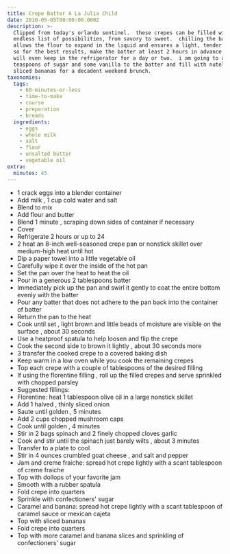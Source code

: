 ```yaml
---
title: Crepe Batter A La Julia Child
date: 2010-05-05T00:00:00.000Z
description: >-
  Clipped from today's orlando sentinel.  these crepes can be filled with an
  endless list of possibilities, from savory to sweet.  chilling the batter
  allows the flour to expand in the liquid and ensures a light, tender crepe. 
  so for the best results, make the batter at least 2 hours in advance -- it
  will even keep in the refrigerator for a day or two.  i am going to add a few
  teaspoons of sugar and some vanilla to the batter and fill with nutella and
  sliced bananas for a decadent weekend brunch.
taxonomies:
  tags:
    - 60-minutes-or-less
    - time-to-make
    - course
    - preparation
    - breads
  ingredients:
    - eggs
    - whole milk
    - salt
    - flour
    - unsalted butter
    - vegetable oil
extra:
  minutes: 45
---
```

 - 1 crack eggs into a blender container
 - Add milk , 1 cup cold water and salt
 - Blend to mix
 - Add flour and butter
 - Blend 1 minute , scraping down sides of container if necessary
 - Cover
 - Refrigerate 2 hours or up to 24
 - 2 heat an 8-inch well-seasoned crepe pan or nonstick skillet over medium-high heat until hot
 - Dip a paper towel into a little vegetable oil
 - Carefully wipe it over the inside of the hot pan
 - Set the pan over the heat to heat the oil
 - Pour in a generous 2 tablespoons batter
 - Immediately pick up the pan and swirl it gently to coat the entire bottom evenly with the batter
 - Pour any batter that does not adhere to the pan back into the container of batter
 - Return the pan to the heat
 - Cook until set , light brown and little beads of moisture are visible on the surface , about 30 seconds
 - Use a heatproof spatula to help loosen and flip the crepe
 - Cook the second side to brown it lightly , about 30 seconds more
 - 3 transfer the cooked crepe to a covered baking dish
 - Keep warm in a low oven while you cook the remaining crepes
 - Top each crepe with a couple of tablespoons of the desired filling
 - If using the florentine filling , roll up the filled crepes and serve sprinkled with chopped parsley
 - Suggested fillings:
 - Florentine: heat 1 tablespoon olive oil in a large nonstick skillet
 - Add 1 halved , thinly sliced onion
 - Saute until golden , 5 minutes
 - Add 2 cups chopped mushroom caps
 - Cook until golden , 4 minutes
 - Stir in 2 bags spinach and 2 finely chopped cloves garlic
 - Cook and stir until the spinach just barely wilts , about 3 minutes
 - Transfer to a plate to cool
 - Stir in 4 ounces crumbled goat cheese , and salt and pepper
 - Jam and creme fraiche: spread hot crepe lightly with a scant tablespoon of creme fraiche
 - Top with dollops of your favorite jam
 - Smooth with a rubber spatula
 - Fold crepe into quarters
 - Sprinkle with confectioners' sugar
 - Caramel and banana: spread hot crepe lightly with a scant tablespoon of caramel sauce or mexican cajeta
 - Top with sliced bananas
 - Fold crepe into quarters
 - Top with more caramel and banana slices and sprinkling of confectioners' sugar
